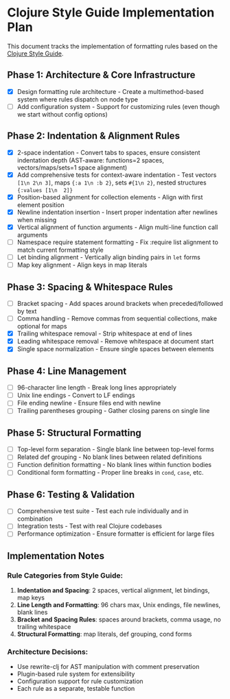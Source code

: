 # Clojure Style Guide Implementation Plan

This document tracks the implementation of formatting rules based on the
[Clojure Style Guide](https://github.com/bbatsov/clojure-style-guide).

## Phase 1: Architecture & Core Infrastructure
- [x] Design formatting rule architecture - Create a multimethod-based system where rules
      dispatch on node type
- [ ] Add configuration system - Support for customizing rules (even though we start without
      config options)

## Phase 2: Indentation & Alignment Rules
- [x] 2-space indentation - Convert tabs to spaces, ensure consistent indentation depth
      (AST-aware: functions=2 spaces, vectors/maps/sets=1 space alignment)
- [x] Add comprehensive tests for context-aware indentation - Test vectors `[1\n 2\n 3]`,
      maps `{:a 1\n :b 2}`, sets `#{1\n 2}`, nested structures `{:values [1\n  2]}`
- [x] Position-based alignment for collection elements - Align with first element position
- [x] Newline indentation insertion - Insert proper indentation after newlines when missing
- [x] Vertical alignment of function arguments - Align multi-line function call arguments
- [ ] Namespace require statement formatting - Fix :require list alignment to match current
      formatting style
- [ ] Let binding alignment - Vertically align binding pairs in `let` forms
- [ ] Map key alignment - Align keys in map literals

## Phase 3: Spacing & Whitespace Rules
- [ ] Bracket spacing - Add spaces around brackets when preceded/followed by text
- [ ] Comma handling - Remove commas from sequential collections, make optional for maps
- [x] Trailing whitespace removal - Strip whitespace at end of lines
- [x] Leading whitespace removal - Remove whitespace at document start
- [x] Single space normalization - Ensure single spaces between elements

## Phase 4: Line Management
- [ ] 96-character line length - Break long lines appropriately
- [ ] Unix line endings - Convert to LF endings
- [ ] File ending newline - Ensure files end with newline
- [ ] Trailing parentheses grouping - Gather closing parens on single line

## Phase 5: Structural Formatting
- [ ] Top-level form separation - Single blank line between top-level forms
- [ ] Related def grouping - No blank lines between related definitions
- [ ] Function definition formatting - No blank lines within function bodies
- [ ] Conditional form formatting - Proper line breaks in `cond`, `case`, etc.

## Phase 6: Testing & Validation
- [ ] Comprehensive test suite - Test each rule individually and in combination
- [ ] Integration tests - Test with real Clojure codebases
- [ ] Performance optimization - Ensure formatter is efficient for large files

## Implementation Notes

### Rule Categories from Style Guide:
1. **Indentation and Spacing**: 2 spaces, vertical alignment, let bindings, map keys
2. **Line Length and Formatting**: 96 chars max, Unix endings, file newlines, blank lines
3. **Bracket and Spacing Rules**: spaces around brackets, comma usage, no trailing whitespace
4. **Structural Formatting**: map literals, def grouping, cond forms

### Architecture Decisions:
- Use rewrite-clj for AST manipulation with comment preservation
- Plugin-based rule system for extensibility
- Configuration support for rule customization
- Each rule as a separate, testable function
